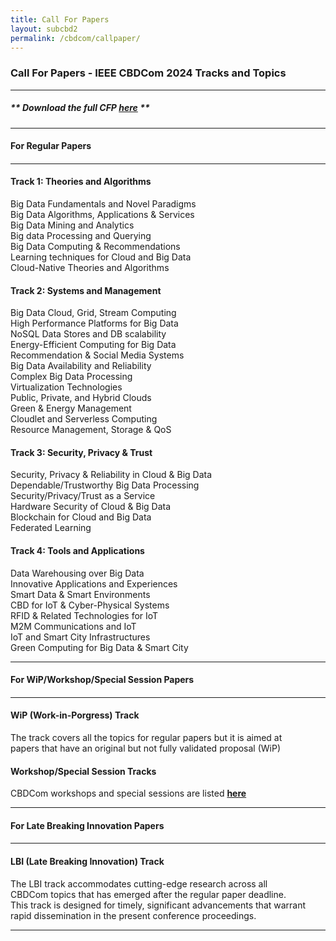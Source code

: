 ```yaml
---
title: Call For Papers
layout: subcbd2
permalink: /cbdcom/callpaper/
---
```


<h3>Call For Papers - IEEE CBDCom 2024 Tracks and Topics</h3>

<hr/>

<h5> ** Download the full <b>CFP <a href="http://cyber-science.org/2024/assets/files/CBDCom2024_CFP.pdf" target=_new>here</a></b> ** </h5> 


<hr/>
<h4 style="font-weight: bold">For Regular Papers<h4>
<hr/>


<h4>Track 1: Theories and Algorithms</h4>
Big Data Fundamentals and Novel Paradigms
<br/>Big Data Algorithms, Applications & Services
<br/>Big Data Mining and Analytics
<br/>Big data Processing and Querying
<br/>Big Data Computing & Recommendations
<br/>Learning techniques for Cloud and Big Data
<br/>Cloud-Native Theories and Algorithms
 
<h4>Track 2: Systems and Management</h4>
Big Data Cloud, Grid, Stream Computing
<br/>High Performance Platforms for Big Data
<br/>NoSQL Data Stores and DB scalability
<br/>Energy-Efficient Computing for Big Data
<br/>Recommendation & Social Media Systems
<br/>Big Data Availability and Reliability
<br/>Complex Big Data Processing
<br/>Virtualization Technologies
<br/>Public, Private, and Hybrid Clouds
<br/>Green & Energy Management
<br/>Cloudlet and Serverless Computing
<br/>Resource Management, Storage & QoS

<h4>Track 3: Security, Privacy & Trust</h4>
Security, Privacy & Reliability in Cloud & Big Data
<br/>Dependable/Trustworthy Big Data Processing
<br/>Security/Privacy/Trust as a Service
<br/>Hardware Security of Cloud & Big Data
<br/>Blockchain for Cloud and Big Data 
<br/>Federated Learning

<h4>Track 4: Tools and Applications</h4>
Data Warehousing over Big Data
<br/>Innovative Applications and Experiences
<br/>Smart Data & Smart Environments
<br/>CBD for IoT & Cyber-Physical Systems
<br/>RFID & Related Technologies for IoT
<br/>M2M Communications and IoT
<br/>IoT and Smart City Infrastructures
<br/>Green Computing for Big Data & Smart City


<hr/>
<h4 style="font-weight: bold">For WiP/Workshop/Special Session Papers<h4>
<hr/>

<h4>WiP (Work-in-Porgress) Track</h4>
The track covers all the topics for regular papers but it is aimed at  
<br/>papers that have an original but not fully validated proposal (WiP)

<h4>Workshop/Special Session Tracks</h4>
CBDCom workshops and special sessions are listed <a href="/2024/cbdcom/acceptworkshops/"><b>here</b></a>


<hr/>
<h4 style="font-weight: bold">For Late Breaking Innovation Papers<h4>
<hr/>
<h4>LBI (Late Breaking Innovation) Track</h4>
The LBI track accommodates cutting-edge research across all<br/>
CBDCom topics that has emerged after the regular paper deadline.<br/>
This track is designed for timely, significant advancements that warrant<br/>
rapid dissemination in the present conference proceedings.
<hr/>